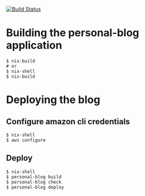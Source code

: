 
[![Build Status](https://travis-ci.org/stoltene2/personal-blog.svg)](https://travis-ci.org/stoltene2/personal-blog)

# Building the personal-blog application

```
$ nix-build
# or
$ nix-shell
$ nix-build
```

# Deploying the blog

## Configure amazon cli credentials

```
$ nix-shell
$ aws configure
```

## Deploy

```
$ nix-shell
$ personal-blog build
$ personal-blog check
$ personal-blog deploy
```
